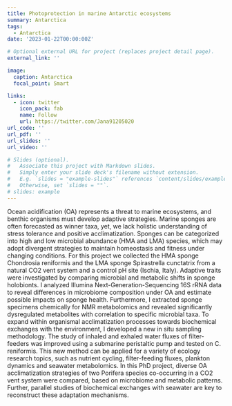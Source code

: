 ```yaml
---
title: Photoprotection in marine Antarctic ecosystems
summary: Antarctica
tags:
  - Antarctica
date: '2023-01-22T00:00:00Z'

# Optional external URL for project (replaces project detail page).
external_link: ''

image:
  caption: Antarctica
  focal_point: Smart

links:
  - icon: twitter
    icon_pack: fab
    name: Follow
    url: https://twitter.com/Jana91205020
url_code: ''
url_pdf: ''
url_slides: ''
url_video: ''

# Slides (optional).
#   Associate this project with Markdown slides.
#   Simply enter your slide deck's filename without extension.
#   E.g. `slides = "example-slides"` references `content/slides/example-slides.md`.
#   Otherwise, set `slides = ""`.
# slides: example
---
```


Ocean acidification (OA) represents a threat to marine ecosystems, and benthic organisms must develop adaptive strategies. Marine sponges are often forecasted as winner taxa, yet, we lack holistic understanding of stress tolerance and positive acclimatization. Sponges can be categorized into high and low microbial abundance (HMA and LMA) species, which may adopt divergent strategies to maintain homeostasis and fitness under changing conditions.
For this project we collected the HMA sponge Chondrosia reniformis and the LMA sponge Spirastrella cunctatrix from a natural CO2 vent system and a control pH site (Ischia, Italy). Adaptive traits were investigated by comparing microbial and metabolic shifts in sponge holobionts. I analyzed Illumina Next-Generation-Sequencing 16S rRNA data to reveal differences in microbiome composition under OA and estimate possible impacts on sponge health. Furthermore, I extracted sponge specimens chemically for NMR metabolomics and revealed significantly dysregulated metabolites with correlation to specific microbial taxa.
To expand within organismal acclimatization processes towards biochemical exchanges with the environment, I developed a new in situ sampling methodology. The study of inhaled and exhaled water fluxes of filter-feeders was improved using a submarine peristaltic pump and tested on C. reniformis. This new method can be applied for a variety of ecology research topics, such as nutrient cycling, filter-feeding fluxes, plankton dynamics and seawater metabolomics.
In this PhD project, diverse OA acclimatization strategies of two Porifera species co-occurring in a CO2 vent system were compared, based on microbiome and metabolic patterns. Further, parallel studies of biochemical exchanges with seawater are key to reconstruct these adaptation mechanisms.
